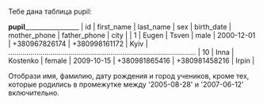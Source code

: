 Тебе дана таблица pupil:

____________________________________pupil_____________________________________________________
| id  |	first_name | last_name | sex    | birth_date | mother_phone  | father_phone  | city  |
| 1   |	Eugen      | Tsven     | male   | 2000-12-01 | +380967826174 | +380998161172 | Kyiv  |
..............................................................................................
| 10  | Inna       | Kostenko  | female | 2009-10-15 | +380981865416 | +380981458216 | Irpin |

Отобрази имя, фамилию, дату рождения и город учеников, кроме тех, которые родились в промежутке между '2005-08-28' и '2007-06-12' включительно.
